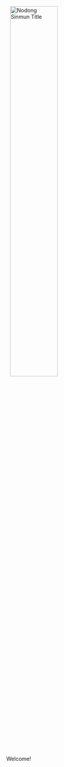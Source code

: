 <img src="https://i.imgur.com/uNaKlFL.png"
     alt="Nodong Sinmun Title"
     style="float: centre; margin: 10px; width: 50%;" />

Welcome!
